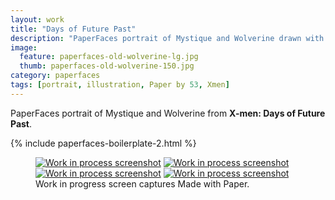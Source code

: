 ```yaml
---
layout: work
title: "Days of Future Past"
description: "PaperFaces portrait of Mystique and Wolverine drawn with Paper by 53 on an iPad."
image: 
  feature: paperfaces-old-wolverine-lg.jpg
  thumb: paperfaces-old-wolverine-150.jpg
category: paperfaces
tags: [portrait, illustration, Paper by 53, Xmen]
---
```


PaperFaces portrait of Mystique and Wolverine from **X-men: Days of Future Past**.

{% include paperfaces-boilerplate-2.html %}

<figure class="third">
	<a href="{{ site.url }}/images/paperfaces-old-wolverine-process-1-lg.jpg"><img src="{{ site.url }}/images/paperfaces-old-wolverine-process-1-600.jpg" alt="Work in process screenshot"></a>
	<a href="{{ site.url }}/images/paperfaces-old-wolverine-process-2-lg.jpg"><img src="{{ site.url }}/images/paperfaces-old-wolverine-process-2-600.jpg" alt="Work in process screenshot"></a>
	<a href="{{ site.url }}/images/paperfaces-old-wolverine-process-3-lg.jpg"><img src="{{ site.url }}/images/paperfaces-old-wolverine-process-3-600.jpg" alt="Work in process screenshot"></a>
	<a href="{{ site.url }}/images/paperfaces-old-wolverine-process-4-lg.jpg"><img src="{{ site.url }}/images/paperfaces-old-wolverine-process-4-600.jpg" alt="Work in process screenshot"></a>
	<figcaption>Work in progress screen captures Made with Paper.</figcaption>
</figure>